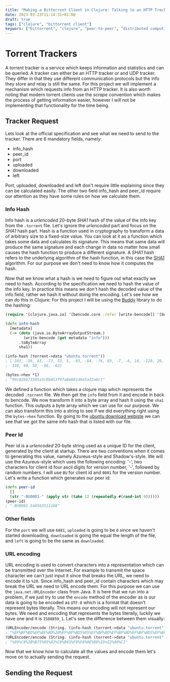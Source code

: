 ```yaml
---
title: "Making a Bittorrent Client in Clojure: Talking to an HTTP Tracker"
date: 2023-03-23T11:14:31+01:00
draft: true
tags: ["clojure", "bittorrent client"]
keywors: ["bittorrent", "clojure", "peer-to-peer", "distributed computing", "file sharing", "open source", "functional programming", "networking", "Java Virtual Machine (JVM)", "protocol", "data streaming", "Java interoperability", "hashing"]
---
```


# Torrent Trackers

A torrent tracker is a service which keeps information and statistics and can be queried. A tracker can either be an HTTP tracker 
or and UDP tracker. They differ in that they use different communication protocols but the info they store and relay is still the same. 
For this project we will implement a mechanism which requests info from an HTTP tracker. It is also worth noting that modern torrent clients 
use the *scrape* convention which makes the process of getting information easier, however I will not be implementing that functionality 
for the time being.

## Tracker Request

Lets look at the official specification and see what we need to send to the tracker. There are 6 mandatory fields, namely:
* info_hash
* peer_id
* port
* uploaded
* downloaded
* left

Port, uploaded, downloaded and left don't require little explaining since they can be calculated easily. 
The other two field info_hash and peer_id require our attention as they have some rules on how we calculate them.

### Info Hash

Info hash is a *urlencoded* 20-byte *SHA1* hash of the value of the info key from the `.torrent` file. Let's ignore the *urlencoded* part and 
focus on the *SHA1* hash part. Hash is a function used in cryptography to transform a data of arbitrary size to a fixed-size value. You can look 
at it as a function which takes some data and calculates its signature. This means that same data will produce the same signature and each change in 
data no matter how small causes the hash function to produce a different signature. A *SHA1* hash refers to the underlying algorithm of the hash function, 
in this case the [SHA1](https://en.wikipedia.org/wiki/SHA-1) algorithm. For our purpose we don't need to know how it computes the hash.

Now that we know what a hash is we need to figure out what exactly we need to hash. According to the specification we need to hash the value of the info key. 
In practice this means we don't hash the decoded value of the info field, rather we hash it without doing the encoding. Let's see how we can do this in Clojure: 
For this project I will be using the [Buddy](https://github.com/funcool/buddy) library to do the hashing:

```clojure
(require '[clojure.java.io] '[bencode.core :refer [write-bencode]] '[buddy.core.hash :refer [sha1] '[buddy.core.codecs :refer [bytes->hex]]] )

(defn info-hash
  [metadata]
  (-> (doto (java.io.ByteArrayOutputStream.)
        (write-bencode (get metadata "info")))
      .toByteArray
      sha1))

(info-hash (torrent->data "ubuntu.torrent"))
; [-103, -56, 43, -73, 53, 5, -93, -64, -76, 83, -7, -6, 14, -120, 29,
;  110, 90, 50, -96, -63]

(bytes->hex *1)
; "99c82bb73505a3c0b453f9fa0e881d6e5a32a0c1"
```

We defined a function which takes a clojure map which represents the decoded `.torrent` file. We then get the `info` field from it and encode in back to 
bencode. We now transform it into a byte array and hash it using the `sha1` function. This outputs a byte array which we can use for our purpose. We can also 
transform this into a string to see if we did everything right using the `bytes->hex` function. By going to the [ubuntu download webiste](https://torrent.ubuntu.com/tracker_index) 
we can see that we got the same info hash that is listed with our file.

### Peer Id

Peer id is  a *urlencoded* 20-byte string used as a unique ID for the client, generated by the client at startup. There are two conventions when it comes to 
generating this value, namely Azureus-style and Shadow's-style. We will use the Azureus-style which uses the following encoding: '-', two characters for client id 
four ascii digits for version number, '-', followed by random numbers. I will use `BU` for client id and `0001` for the version number. Let's write a function which 
generates our peer id: 

```clojure
(defn peer-id
  []
  (str "-BU0001-" (apply str (take 12 (repeatedly #(rand-int 9))))))
(peer-id)
; "-BU0001-548563511188"
```

### Other fields

For the `port` we will use `6881`, `uploaded` is going to be `0` since we haven't started downloading, `downloaded` is going the equal the length of the file, 
and `left` is going to be the same as `downloaded`.

### URL encoding

URL encoding is used to convert characters into a representation which can be transmitted over the Internet. For example to transmit the space character we can't 
just input it since that breaks the URL, we need to encode it to `%20`. Since info_hash and peer_id contain characters which may break the URL we need to URL encode them. 
For this purpose we can use the `java.net.URLEncoder` class from Java. It is here that we run into a problem, if we just try to use the `encode` method of the encoder 
as is our data is going to be encoded as `UTF-8` which is a format that doesn't represent bytes literally. This means our encoding will not represent our bytes. We need 
and encoding that represents the bytes literally, luckily we have one and it is `ISO8859_1`. Let's see the difference between them visually:

```clojure
(URLEncoder/encode (String. (info-hash (torrent->data "ubuntu.torrent")))) 
; "%EF%BF%BD%EF%BF%BD%2B%EF%BF%BD5%05%EF%BF%BD%EF%BF%BD%EF%BF%BDS%EF%BF%BD%EF%BF%BD%0E%EF%BF%BD%1DnZ2%EF%BF%BD%EF%BF%BD"
(URLEncoder/encode (String. (info-hash (torrent->data "ubuntu.torrent")) "ISO_8859_1") "ISO_8859_1") 
; "%99%C8%2B%B75%05%A3%C0%B4S%F9%FA%0E%88%1DnZ2%A0%C1"
```

Now that we know how to calculate all the values and encode them let's move on to actually sending the request.

## Sending the Request




